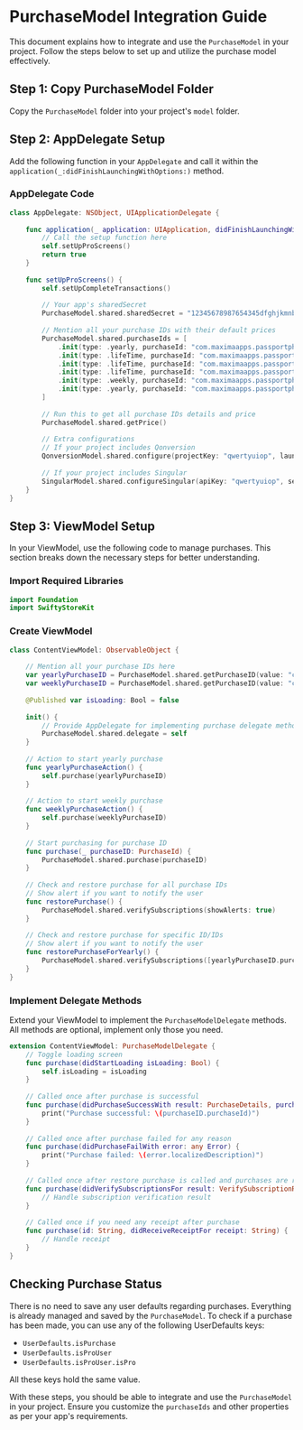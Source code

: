 # PurchaseModel Integration Guide

This document explains how to integrate and use the `PurchaseModel` in your project. Follow the steps below to set up and utilize the purchase model effectively.

## Step 1: Copy PurchaseModel Folder
Copy the `PurchaseModel` folder into your project's `model` folder.

## Step 2: AppDelegate Setup
Add the following function in your `AppDelegate` and call it within the `application(_:didFinishLaunchingWithOptions:)` method.

### AppDelegate Code
```swift
class AppDelegate: NSObject, UIApplicationDelegate {
    
    func application(_ application: UIApplication, didFinishLaunchingWithOptions launchOptions: [UIApplication.LaunchOptionsKey : Any]? = nil) -> Bool {
        // Call the setup function here
        self.setUpProScreens()
        return true
    }
    
    func setUpProScreens() {
        self.setUpCompleteTransactions()
        
        // Your app's sharedSecret
        PurchaseModel.shared.sharedSecret = "12345678987654345dfghjkmnbvch"
        
        // Mention all your purchase IDs with their default prices
        PurchaseModel.shared.purchaseIds = [
            .init(type: .yearly, purchaseId: "com.maximaapps.passportphoto.yearly", priceDefaultValue: "$9.99", priceDefaultValueDouble: 9.99),
            .init(type: .lifeTime, purchaseId: "com.maximaapps.passportphoto.lifetime", priceDefaultValue: "$19.99", priceDefaultValueDouble: 19.99, needSplitPrice: true, splitPriceStringSuffix: "Month"),
            .init(type: .lifeTime, purchaseId: "com.maximaapps.passportphoto.lifetimew", priceDefaultValue: "$14.99", priceDefaultValueDouble: 14.99, needSplitPrice: true, splitPriceStringSuffix: "Month"),
            .init(type: .lifeTime, purchaseId: "com.maximaapps.passportphoto.lifetime2", priceDefaultValue: "$29.99", priceDefaultValueDouble: 29.99),
            .init(type: .weekly, purchaseId: "com.maximaapps.passportphoto.weekly", priceDefaultValue: "$4.99", priceDefaultValueDouble: 4.99),
            .init(type: .yearly, purchaseId: "com.maximaapps.passportphoto.yearly2", priceDefaultValue: "$14.99", priceDefaultValueDouble: 14.99)
        ]
        
        // Run this to get all purchase IDs details and price
        PurchaseModel.shared.getPrice()
        
        // Extra configurations
        // If your project includes Qonversion
        QonversionModel.shared.configure(projectKey: "qwertyuiop", launchMode: .subscriptionManagement)
        
        // If your project includes Singular
        SingularModel.shared.configureSingular(apiKey: "qwertyuiop", secret: "sdfghjkl")
    }
}
```

## Step 3: ViewModel Setup
In your ViewModel, use the following code to manage purchases. This section breaks down the necessary steps for better understanding.

### Import Required Libraries
```swift
import Foundation
import SwiftyStoreKit
```

### Create ViewModel
```swift
class ContentViewModel: ObservableObject {
    
    // Mention all your purchase IDs here
    var yearlyPurchaseID = PurchaseModel.shared.getPurchaseID(value: "com.maximaapps.passportphoto.yearly")
    var weeklyPurchaseID = PurchaseModel.shared.getPurchaseID(value: "com.maximaapps.passportphoto.weekly")
    
    @Published var isLoading: Bool = false
    
    init() {
        // Provide AppDelegate for implementing purchase delegate methods
        PurchaseModel.shared.delegate = self
    }
    
    // Action to start yearly purchase
    func yearlyPurchaseAction() {
        self.purchase(yearlyPurchaseID)
    }
    
    // Action to start weekly purchase
    func weeklyPurchaseAction() {
        self.purchase(weeklyPurchaseID)
    }
    
    // Start purchasing for purchase ID
    func purchase(_ purchaseID: PurchaseId) {
        PurchaseModel.shared.purchase(purchaseID)
    }
    
    // Check and restore purchase for all purchase IDs
    // Show alert if you want to notify the user
    func restorePurchase() {
        PurchaseModel.shared.verifySubscriptions(showAlerts: true)
    }
    
    // Check and restore purchase for specific ID/IDs
    // Show alert if you want to notify the user
    func restorePurchaseForYearly() {
        PurchaseModel.shared.verifySubscriptions([yearlyPurchaseID.purchaseId], showAlerts: true)
    }
}
```

### Implement Delegate Methods
Extend your ViewModel to implement the `PurchaseModelDelegate` methods. All methods are optional, implement only those you need.

```swift
extension ContentViewModel: PurchaseModelDelegate {
    // Toggle loading screen
    func purchase(didStartLoading isLoading: Bool) {
        self.isLoading = isLoading
    }
    
    // Called once after purchase is successful
    func purchase(didPurchaseSuccessWith result: PurchaseDetails, purchaseID: PurchaseId) {
        print("Purchase successful: \(purchaseID.purchaseId)")
    }
    
    // Called once after purchase failed for any reason
    func purchase(didPurchaseFailWith error: any Error) {
        print("Purchase failed: \(error.localizedDescription)")
    }
    
    // Called once after restore purchase is called and purchases are restored
    func purchase(didVerifySubscriptionsFor result: VerifySubscriptionResult, showAlert: Bool) {
        // Handle subscription verification result
    }
    
    // Called once if you need any receipt after purchase
    func purchase(id: String, didReceiveReceiptFor receipt: String) {
        // Handle receipt
    }
}
```

## Checking Purchase Status
There is no need to save any user defaults regarding purchases. Everything is already managed and saved by the `PurchaseModel`. To check if a purchase has been made, you can use any of the following UserDefaults keys:

- `UserDefaults.isPurchase`
- `UserDefaults.isProUser`
- `UserDefaults.isProUser.isPro`

All these keys hold the same value.

With these steps, you should be able to integrate and use the `PurchaseModel` in your project. Ensure you customize the `purchaseIds` and other properties as per your app's requirements.

